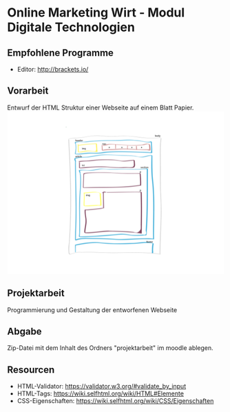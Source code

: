 # Online Marketing Wirt - Modul Digitale Technologien

## Empfohlene Programme
- Editor: http://brackets.io/

## Vorarbeit

Entwurf der HTML Struktur einer Webseite auf einem Blatt Papier. 
![Vorlage](./vorlage.png "Vorlage")

## Projektarbeit
Programmierung und Gestaltung der entworfenen Webseite 

## Abgabe
Zip-Datei mit dem Inhalt des Ordners "projektarbeit" im moodle ablegen.

## Resourcen

 - HTML-Validator: https://validator.w3.org/#validate_by_input 
 - HTML-Tags: https://wiki.selfhtml.org/wiki/HTML#Elemente
 - CSS-Eigenschaften: https://wiki.selfhtml.org/wiki/CSS/Eigenschaften 
